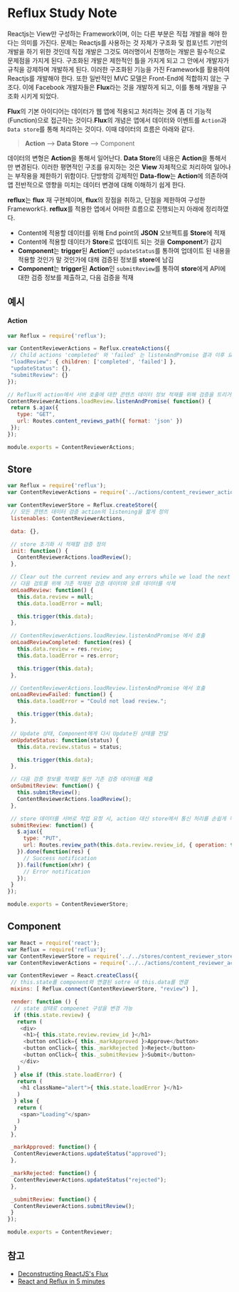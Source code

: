 Reflux Study Note
=====
Reactjs는 View만 구성하는 Framework이며, 이는 다른 부분은 직접 개발을 해야 한다는 의미를 가진다. 문제는 Reactjs를 사용하는 것 자체가 구조화 및 컴포넌트 기반의 개발을 하기 위한 것인데 직접 개발은 그것도 여러명이서 진행하는 개발은 필수적으로 문제점을 가지게 된다. 구조화된 개발은 제한적인 틀을 가지게 되고 그 안에서 개발자가 규칙을 강제하며 개발하게 된다. 이러한 구조화된 기능을 가진 Framework를 활용하여 Reactjs를 개발해야 한다. 또한 일반적인 MVC 모델은 Front-End에 적합하지 않는 구조다.
이에 Facebook 개발자들은 **Flux**라는 것을 개발하게 되고, 이를 통해 개발을 구조화 시키게 되었다.

**Flux**의 기본 아이디어는 데이터가 웹 앱에 적용되고 처리하는 것에 좀 더 기능적(Function)으로 접근하는 것이다.**Flux**의 개념은 앱에서 데이터와 이벤트를 `Action`과 `Data store`를 통해 처리하는 것이다. 이때 데이터의 흐름은 아래와 같다.

> **Action** --> **Data Store** --> Component

데이터의 변형은 **Action**을 통해서 일어난다. **Data Store**의 내용은 **Action**을 통해서만 변경된다. 이러한 평면적인 구조를 유지하는 것은 **View** 자체적으로 처리하여 일어나는 부작용을 제한하기 위함이다.
단방향의 강제적인 **Data-flow**는 **Action**에 의존하여 앱 전반적으로 영향을 미치는 데이터 변경에 대해 이해하기 쉽게 한다.

**reflux**는 **flux** 재 구현체이며, **flux**의 장점을 취하고, 단점을 제한하여 구성한 Framework다. **reflux**를 적용한 앱에서 어떠한 흐름으로 진행되는지 아래에 정리하였다.

* Content에 적용할 데이터를 위해 End point의 **JSON** 오브젝트를 **Store**에 적재
* Content에 적용할 데이터가 **Store**로 업데이트 되는 것을 **Component**가 감지
* **Component**는 **trigger**된 **Action**인 `updateStatus`를 통하여 업데이트 된 내용을 적용할 것인가 말 것인가에 대해 검증된 정보를 **store**에 남김
* **Component**는 **trigger**된 **Action**인 `submitReview`를 통하여 **store**에게 API에 대한 검증 정보를 제출하고, 다음 검증을 적재

예시
-----
#### Action 
```javascript
var Reflux = require('reflux');

var ContentReviewerActions = Reflux.createActions({  
 // Child actions 'completed' 와 'failed' 는 listenAndPromise 결과 이후 요청 위한 정의
 "loadReview": { children: ['completed', 'failed'] },
 "updateStatus": {},
 "submitReview": {}
});

// Reflux의 action에서 서버 호출에 대한 콘텐츠 데이터 정보 적재를 위해 검증을 트리거 셋팅 가능
ContentReviewerActions.loadReview.listenAndPromise( function() {  
 return $.ajax({
   type: "GET",
   url: Routes.content_reviews_path({ format: 'json' })
 });
});

module.exports = ContentReviewerActions;  
```

Store
----
```javascript
var Reflux = require('reflux');  
var ContentReviewerActions = require('../actions/content_reviewer_actions');

var ContentReviewerStore = Reflux.createStore({
 // 모든 콘텐츠 데이터 검증 action의 listening을 짧게 정의
 listenables: ContentReviewerActions,

 data: {},

 // store 초기화 시 적재할 검증 정의
 init: function() {
   ContentReviewerActions.loadReview();
 },

 // Clear out the current review and any errors while we load the next review
 // 다음 검토를 위해 기존 적재된 검증 데이터와 오류 데이터를 삭제
 onLoadReview: function() {
   this.data.review = null;
   this.data.loadError = null;

   this.trigger(this.data);
 },

 // ContentReviewerActions.loadReview.listenAndPromise 에서 호출
 onLoadReviewCompleted: function(res) {
   this.data.review = res.review;
   this.data.loadError = res.error;

   this.trigger(this.data);
 },

 // ContentReviewerActions.loadReview.listenAndPromise 에서 호출
 onLoadReviewFailed: function() {
   this.data.loadError = "Could not load review.";

   this.trigger(this.data);
 },

 // Update 상태, Component에게 다시 Update된 상태를 전달
 onUpdateStatus: function(status) {
   this.data.review.status = status;

   this.trigger(this.data);
 },

 // 다음 검증 정보를 적재할 동안 기존 검증 데이터를 제출
 onSubmitReview: function() {
   this.submitReview();
   ContentReviewerActions.loadReview();
 },

 // store 데이터를 서버로 작업 요청 시, action 대신 store에서 통신 처리를 손쉽게 작성 가능
 submitReview: function() {
   $.ajax({
     type: "PUT",
     url: Routes.review_path(this.data.review.review_id, { operation: this.data.review.status })
   }).done(function(res) {
     // Success notification
   }).fail(function(xhr) {
     // Error notification
   });
 }
});

module.exports = ContentReviewerStore; 
```

Component
-----
```javascript
var React = require('react');  
var Reflux = require('reflux');  
var ContentReviewerStore = require('../../stores/content_reviewer_store');  
var ContentReviewerActions = require('../../actions/content_reviewer_actions');

var ContentReviewer = React.createClass({
 // this.state를 component와 연결된 sotre 내 this.data를 연결
 mixins: [ Reflux.connect(ContentReviewerStore, "review") ],

 render: function () {
  // state 상태로 compoenet 구성을 변경 가능
  if (this.state.review) {
   return (
    <div>
     <h1>{ this.state.review.review_id }</h1>
     <button onClick={ this._markApproved }>Approve</button>
     <button onClick={ this._markRejected }>Reject</button>
     <button onClick={ this._submitReview }>Submit</button>
    </div>
   )
  } else if (this.state.loadError) {
   return (
    <h1 className="alert">{ this.state.loadError }</h1>
   )
  } else {
   return (
    <span>"Loading"</span>
   )
  }
 },

 _markApproved: function() {
  ContentReviewerActions.updateStatus("approved");
 },

 _markRejected: function() {
  ContentReviewerActions.updateStatus("rejected");
 },

 _submitReview: function() {
  ContentReviewerActions.submitReview();
 }
});

module.exports = ContentReviewer;
```

참고
-----
* [Deconstructing ReactJS's Flux](http://spoike.ghost.io/deconstructing-reactjss-flux/)
* [React and Reflux in 5 minutes](http://blog.mojotech.com/react-and-reflux-in-5-minutes/)
